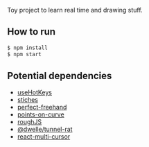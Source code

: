 

Toy project to learn real time and drawing stuff.



## How to run

```bash
$ npm install
$ npm start
```

## Potential dependencies

* [useHotKeys](https://github.com/JohannesKlauss/react-hotkeys-hook)
* [stiches](https://stitches.dev/)
* [perfect-freehand](https://www.npmjs.com/package/perfect-freehand)
* [points-on-curve](https://www.npmjs.com/package/points-on-curve)
* [roughJS](https://roughjs.com/)
* [@dwelle/tunnel-rat](https://github.com/pmndrs/tunnel-rat)
* [react-multi-cursor](https://github.com/maximebonhomme/React-Multi-Cursor)
